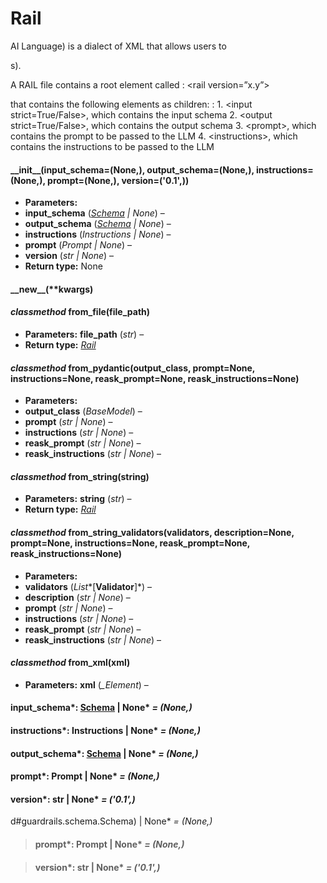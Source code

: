# Rail





















































 AI Language) is a dialect of XML that allows users to



















































s).

A RAIL file contains a root element called
: &lt;rail version=”x.y”>

that contains the following elements as children:
: 1. &lt;input strict=True/False>, which contains the input schema
2. &lt;output strict=True/False>, which contains the output schema
3. &lt;prompt>, which contains the prompt to be passed to the LLM
4. &lt;instructions>, which contains the instructions to be passed to the LLM

#### \_\_init_\_(input_schema=(None,), output_schema=(None,), instructions=(None,), prompt=(None,), version=('0.1',))

* **Parameters:**
* **input_schema** ([*Schema*](schema.md#guardrails.schema.Schema) *|* *None*) – 
* **output_schema** ([*Schema*](schema.md#guardrails.schema.Schema) *|* *None*) – 
* **instructions** (*Instructions* *|* *None*) – 
* **prompt** (*Prompt* *|* *None*) – 
* **version** (*str* *|* *None*) – 
* **Return type:**
None

#### \_\_new_\_(\*\*kwargs)

#### *classmethod* from_file(file_path)

* **Parameters:**
**file_path** (*str*) – 
* **Return type:**
[*Rail*](#guardrails.rail.Rail)

#### *classmethod* from_pydantic(output_class, prompt=None, instructions=None, reask_prompt=None, reask_instructions=None)

* **Parameters:**
* **output_class** (*BaseModel*) – 
* **prompt** (*str* *|* *None*) – 
* **instructions** (*str* *|* *None*) – 
* **reask_prompt** (*str* *|* *None*) – 
* **reask_instructions** (*str* *|* *None*) – 

#### *classmethod* from_string(string)

* **Parameters:**
**string** (*str*) – 
* **Return type:**
[*Rail*](#guardrails.rail.Rail)

#### *classmethod* from_string_validators(validators, description=None, prompt=None, instructions=None, reask_prompt=None, reask_instructions=None)

* **Parameters:**
* **validators** (*List**[**Validator**]*) – 
* **description** (*str* *|* *None*) – 
* **prompt** (*str* *|* *None*) – 
* **instructions** (*str* *|* *None*) – 
* **reask_prompt** (*str* *|* *None*) – 
* **reask_instructions** (*str* *|* *None*) – 

#### *classmethod* from_xml(xml)

* **Parameters:**
**xml** (*\_Element*) – 

#### input_schema*: [Schema](schema.md#guardrails.schema.Schema) | None* *= (None,)*

#### instructions*: Instructions | None* *= (None,)*

#### output_schema*: [Schema](schema.md#guardrails.schema.Schema) | None* *= (None,)*

#### prompt*: Prompt | None* *= (None,)*

#### version*: str | None* *= ('0.1',)*
d#guardrails.schema.Schema) | None* *= (None,)*

> #### prompt*: Prompt | None* *= (None,)*

> #### version*: str | None* *= ('0.1',)*
